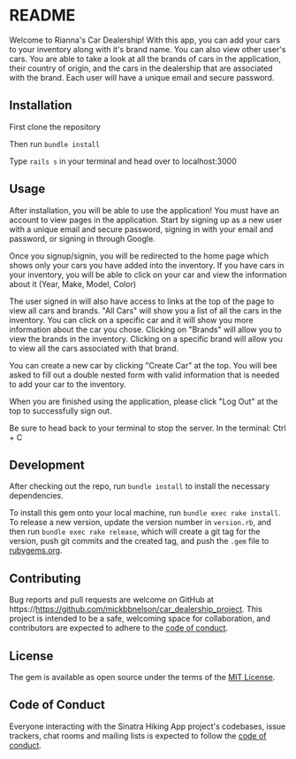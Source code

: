 # README

Welcome to Rianna's Car Dealership! With this app, you can add your cars to your inventory along with it's brand name. You can also view other user's cars. You are able to take a look at all the brands of cars in the application, their country of origin, and the cars in the dealership that are associated with the brand. Each user will have a unique email and secure password. 

## Installation

First clone the repository

Then run `bundle install `

Type `rails s` in your terminal and head over to localhost:3000 

## Usage 

After installation, you will be able to use the application! You must have an account to view pages in the application. Start by signing up as a new user with a unique email and secure password, signing in with your email and password, or signing in through Google.

Once you signup/signin, you will be redirected to the home page which shows only your cars you have added into the inventory. If you have cars in your inventory, you will be able to click on your car and view the information about it (Year, Make, Model, Color)

The user signed in will also have access to links at the top of the page to view all cars and brands. "All Cars" will show you a list of all the cars in the inventory. You can click on a specific car and it will show you more information about the car you chose. Clicking on "Brands" will allow you to view the brands in the inventory. Clicking on a specific brand will allow you to view all the cars associated with that brand. 

You can create a new car by clicking "Create Car" at the top. You will bee asked to fill out a double nested form with valid information that is needed to add your car to the inventory.

When you are finished using the application, please click "Log Out" at the top to successfully sign out. 

Be sure to head back to your terminal to stop the server.
 In the terminal: Ctrl + C

## Development 

After checking out the repo, run `bundle install` to install the necessary dependencies.

To install this gem onto your local machine, run `bundle exec rake install`. To release a new version, update the version number in `version.rb`, and then run `bundle exec rake release`, which will create a git tag for the version, push git commits and the created tag, and push the `.gem` file to [rubygems.org](https://rubygems.org).

## Contributing

Bug reports and pull requests are welcome on GitHub at https://https://github.com/mickbbnelson/car_dealership_project. This project is intended to be a safe, welcoming space for collaboration, and contributors are expected to adhere to the [code of conduct](https://github.com/mickbbnelson/car_dealership_project/blob/master/CODE_OF_CONDUCT.md).

## License

The gem is available as open source under the terms of the [MIT License](https://opensource.org/licenses/MIT).

## Code of Conduct

Everyone interacting with the Sinatra Hiking App project's codebases, issue trackers, chat rooms and mailing lists is expected to follow the [code of conduct](https://github.com/riannacastro/car_dealership_project/blob/master/CODE_OF_CONDUCT.md).